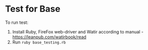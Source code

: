 Test for Base
=========
To run test:
1. Install Ruby, FireFox web-driver and Watir according to manual - https://leanpub.com/watirbook/read
2. Run `ruby base_testing.rb`